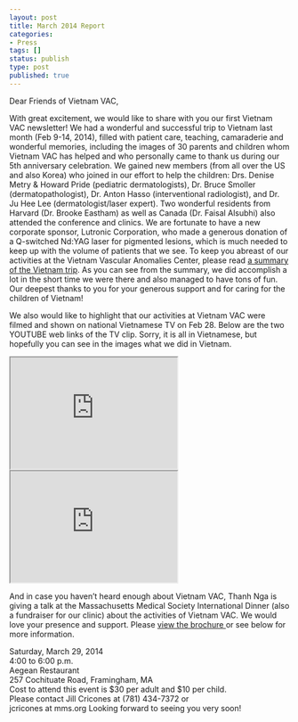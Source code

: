 ```yaml
---
layout: post
title: March 2014 Report
categories:
- Press
tags: []
status: publish
type: post
published: true
---
```

Dear Friends of Vietnam VAC,

With great excitement, we would like to share with you our first Vietnam VAC newsletter! We had a wonderful and successful trip to Vietnam last month (Feb 9-14, 2014), filled with patient care, teaching, camaraderie and wonderful memories, including the images of 30 parents and children whom Vietnam VAC has helped and who personally came to thank us during our 5th anniversary celebration. We gained new members (from all over the US and also Korea) who joined in our effort to help the children: Drs. Denise Metry &amp; Howard Pride (pediatric dermatologists), Dr. Bruce Smoller (dermatopathologist), Dr. Anton Hasso (interventional radiologist), and Dr. Ju Hee Lee (dermatologist/laser expert). Two wonderful residents from Harvard (Dr. Brooke Eastham) as well as Canada (Dr. Faisal Alsubhi) also attended the conference and clinics. We are fortunate to have a new corporate sponsor, Lutronic Corporation, who made a generous donation of a Q-switched Nd:YAG laser for pigmented lesions, which is much needed to keep up with the volume of patients that we see. To keep you abreast of our activities at the Vietnam Vascular Anomalies Center, please read <a href='http://vietnamvac.isamonkey.org/documents/Letter-from-Vietnam-2014.pdf'>a summary of the Vietnam trip</a>. As you can see from the summary, we did accomplish a lot in the short time we were there and also managed to have tons of fun. Our deepest thanks to you for your generous support and for caring for the children of Vietnam!

We also would like to highlight that our activities at Vietnam VAC were filmed and shown on national Vietnamese TV on Feb 28. Below are the two YOUTUBE web links of the TV clip. Sorry, it is all in Vietnamese, but hopefully you can see in the images what we did in Vietnam.

<iframe src="http://www.youtube.com/embed/S9YJn-ClUlo?modestbranding=1" allowfullscreen="true" height="200px" width="auto"></iframe>

<iframe src="http://www.youtube.com/embed/NW-C_dWCFs0?modestbranding=1" allowfullscreen="true" height="200px" width="auto"></iframe>

And in case you haven’t heard enough about Vietnam VAC, Thanh Nga is giving a talk at the Massachusetts Medical Society International Dinner (also a fundraiser for our clinic) about the activities of Vietnam VAC. We would love your presence and support. Please <a href='http://vietnamvac.isamonkey.org/documents/Alliance-International-Dinner-March-2014.pdf'>view the brochure </a> or see below for more information.

Saturday, March 29, 2014  
4:00 to 6:00 p.m.  
Aegean Restaurant  
257 Cochituate Road, Framingham, MA  
Cost to attend this event is $30 per adult and $10 per child.  
Please contact Jill Cricones at (781) 434-7372 or  
jcricones at mms.org
Looking forward to seeing you very soon!

